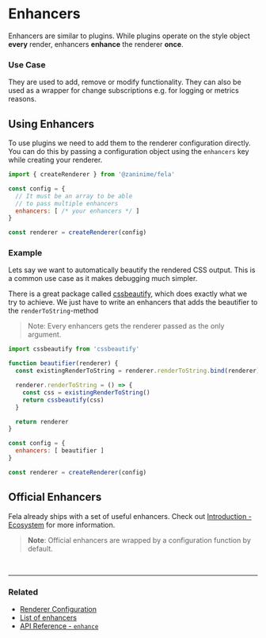 # Enhancers

Enhancers are similar to plugins. While plugins operate on the style object **every** render, enhancers **enhance** the renderer **once**.

### Use Case
They are used to add, remove or modify functionality. They can also be used as a wrapper for change subscriptions e.g. for logging or metrics reasons.

## Using Enhancers
To use plugins we need to add them to the renderer configuration directly. You can do this by passing a configuration object using the `enhancers` key while creating your renderer.

```javascript
import { createRenderer } from '@zaninime/fela'

const config = {
  // It must be an array to be able
  // to pass multiple enhancers
  enhancers: [ /* your enhancers */ ]
}

const renderer = createRenderer(config)
```

### Example
Lets say we want to automatically beautify the rendered CSS output. This is a common use case as it makes debugging much simpler.

There is a great package called [cssbeautify](https://github.com/senchalabs/cssbeautify), which does exactly what we try to achieve. We just have to write an enhancers that adds the beautifier to the `renderToString`-method

> Note: Every enhancers gets the renderer passed as the only argument.

```javascript
import cssbeautify from 'cssbeautify'

function beautifier(renderer) {
  const existingRenderToString = renderer.renderToString.bind(renderer)

  renderer.renderToString = () => {
    const css = existingRenderToString()
    return cssbeautify(css)
  }

  return renderer
}

const config = {
  enhancers: [ beautifier ]
}

const renderer = createRenderer(config)
```

## Official Enhancers
Fela already ships with a set of useful enhancers. Check out [Introduction - Ecosystem](../introduction/Ecosystem.md#enhancers) for more information.<br>
> **Note**: Official enhancers are wrapped by a configuration function by default.

<br>

---

### Related
* [Renderer Configuration](RendererConfiguration.md)
* [List of enhancers](../introduction/Ecosystem.md#enhancers)
* [API Reference - `enhance`](../api/fela/enhance.md)
